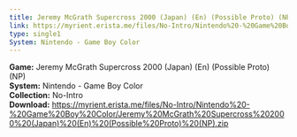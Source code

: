 ```yaml
---
title: Jeremy McGrath Supercross 2000 (Japan) (En) (Possible Proto) (NP)
link: https://myrient.erista.me/files/No-Intro/Nintendo%20-%20Game%20Boy%20Color/Jeremy%20McGrath%20Supercross%202000%20(Japan)%20(En)%20(Possible%20Proto)%20(NP).zip
type: single1
System: Nintendo - Game Boy Color
---
```

<b>Game:</b> Jeremy McGrath Supercross 2000 (Japan) (En) (Possible Proto) (NP)<br>
<b>System:</b> Nintendo - Game Boy Color<br>
<b>Collection:</b> No-Intro<br>
<b>Download:</b> https://myrient.erista.me/files/No-Intro/Nintendo%20-%20Game%20Boy%20Color/Jeremy%20McGrath%20Supercross%202000%20(Japan)%20(En)%20(Possible%20Proto)%20(NP).zip